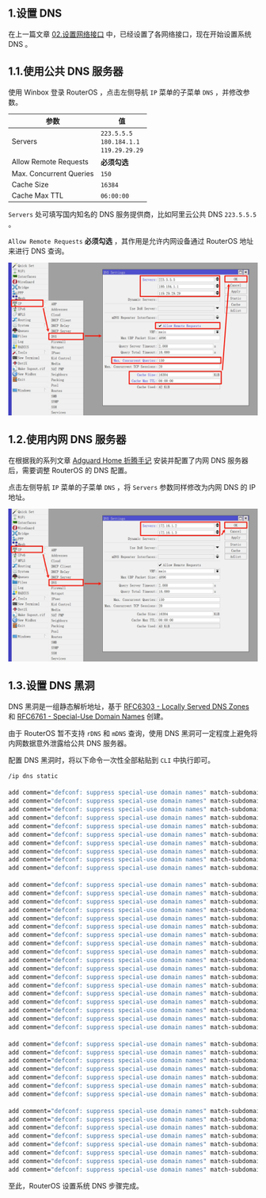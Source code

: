 ## 1.设置 DNS

在上一篇文章 [02.设置网络接口](./02.设置网络接口.md) 中，已经设置了各网络接口，现在开始设置系统 DNS 。  

## 1.1.使用公共 DNS 服务器

使用 Winbox 登录 RouterOS ，点击左侧导航 `IP` 菜单的子菜单 `DNS` ，并修改参数。  

|参数|值|
|--|--|
|Servers|`223.5.5.5` <br> `180.184.1.1` <br> `119.29.29.29`|
|Allow Remote Requests| **必须勾选** |
|Max. Concurrent Queries|`150`|
|Cache Size|`16384`|
|Cache Max TTL|`06:00:00`|

`Servers` 处可填写国内知名的 DNS 服务提供商，比如阿里云公共 DNS `223.5.5.5` 。  

`Allow Remote Requests`  **必须勾选** ，其作用是允许内网设备通过 RouterOS 地址来进行 DNS 查询。  

![调整RouterOS系统DNS参数](img/p03/modify_system_dns.jpeg)

## 1.2.使用内网 DNS 服务器

在根据我的系列文章 [Adguard Home 折腾手记](https://gitee.com/callmer/adh_toss_notes) 安装并配置了内网 DNS 服务器后，需要调整 RouterOS 的 DNS 配置。  

点击左侧导航 `IP` 菜单的子菜单 `DNS` ，将 `Servers` 参数同样修改为内网 DNS 的 IP 地址。  

![修改RouterOS系统DNS](img/p03/system_dns_modify.jpeg)

## 1.3.设置 DNS 黑洞

DNS 黑洞是一组静态解析地址，基于 [RFC6303 - Locally Served DNS Zones](https://www.rfc-editor.org/rfc/rfc6303) 和 [RFC6761 - Special-Use Domain Names](https://www.rfc-editor.org/rfc/rfc6761.html) 创建。  

由于 RouterOS 暂不支持 `rDNS` 和 `mDNS` 查询，使用 DNS 黑洞可一定程度上避免将内网数据意外泄露给公共 DNS 服务器。  

配置 DNS 黑洞时，将以下命令一次性全部粘贴到 `CLI` 中执行即可。  

```bash
/ip dns static

add comment="defconf: suppress special-use domain names" match-subdomain=yes type=NXDOMAIN name=alt
add comment="defconf: suppress special-use domain names" match-subdomain=yes type=NXDOMAIN name=home.arpa
add comment="defconf: suppress special-use domain names" match-subdomain=yes type=NXDOMAIN name=example
add comment="defconf: suppress special-use domain names" match-subdomain=yes type=NXDOMAIN name=bind
add comment="defconf: suppress special-use domain names" match-subdomain=yes type=NXDOMAIN name=invalid
add comment="defconf: suppress special-use domain names" match-subdomain=yes type=NXDOMAIN name=lan
add comment="defconf: suppress special-use domain names" match-subdomain=yes type=NXDOMAIN name=local
add comment="defconf: suppress special-use domain names" match-subdomain=yes type=NXDOMAIN name=localhost
add comment="defconf: suppress special-use domain names" match-subdomain=yes type=NXDOMAIN name=onion
add comment="defconf: suppress special-use domain names" match-subdomain=yes type=NXDOMAIN name=test

add comment="defconf: suppress special-use domain names" match-subdomain=yes type=NXDOMAIN name=10.in-addr.arpa
add comment="defconf: suppress special-use domain names" match-subdomain=yes type=NXDOMAIN name=16.172.in-addr.arpa
add comment="defconf: suppress special-use domain names" match-subdomain=yes type=NXDOMAIN name=17.172.in-addr.arpa
add comment="defconf: suppress special-use domain names" match-subdomain=yes type=NXDOMAIN name=18.172.in-addr.arpa
add comment="defconf: suppress special-use domain names" match-subdomain=yes type=NXDOMAIN name=19.172.in-addr.arpa
add comment="defconf: suppress special-use domain names" match-subdomain=yes type=NXDOMAIN name=20.172.in-addr.arpa
add comment="defconf: suppress special-use domain names" match-subdomain=yes type=NXDOMAIN name=21.172.in-addr.arpa
add comment="defconf: suppress special-use domain names" match-subdomain=yes type=NXDOMAIN name=22.172.in-addr.arpa
add comment="defconf: suppress special-use domain names" match-subdomain=yes type=NXDOMAIN name=23.172.in-addr.arpa
add comment="defconf: suppress special-use domain names" match-subdomain=yes type=NXDOMAIN name=24.172.in-addr.arpa
add comment="defconf: suppress special-use domain names" match-subdomain=yes type=NXDOMAIN name=25.172.in-addr.arpa
add comment="defconf: suppress special-use domain names" match-subdomain=yes type=NXDOMAIN name=26.172.in-addr.arpa
add comment="defconf: suppress special-use domain names" match-subdomain=yes type=NXDOMAIN name=27.172.in-addr.arpa
add comment="defconf: suppress special-use domain names" match-subdomain=yes type=NXDOMAIN name=28.172.in-addr.arpa
add comment="defconf: suppress special-use domain names" match-subdomain=yes type=NXDOMAIN name=29.172.in-addr.arpa
add comment="defconf: suppress special-use domain names" match-subdomain=yes type=NXDOMAIN name=30.172.in-addr.arpa
add comment="defconf: suppress special-use domain names" match-subdomain=yes type=NXDOMAIN name=31.172.in-addr.arpa
add comment="defconf: suppress special-use domain names" match-subdomain=yes type=NXDOMAIN name=168.192.in-addr.arpa

add comment="defconf: suppress special-use domain names" match-subdomain=yes type=NXDOMAIN name=0.in-addr.arpa
add comment="defconf: suppress special-use domain names" match-subdomain=yes type=NXDOMAIN name=127.in-addr.arpa
add comment="defconf: suppress special-use domain names" match-subdomain=yes type=NXDOMAIN name=254.169.in-addr.arpa
add comment="defconf: suppress special-use domain names" match-subdomain=yes type=NXDOMAIN name=2.0.192.in-addr.arpa
add comment="defconf: suppress special-use domain names" match-subdomain=yes type=NXDOMAIN name=100.51.198.in-addr.arpa
add comment="defconf: suppress special-use domain names" match-subdomain=yes type=NXDOMAIN name=113.0.203.in-addr.arpa
add comment="defconf: suppress special-use domain names" match-subdomain=yes type=NXDOMAIN name=255.255.255.255.in-addr.arpa

add comment="defconf: suppress special-use domain names" match-subdomain=yes type=NXDOMAIN name=0.0.0.0.0.0.0.0.0.0.0.0.0.0.0.0.0.0.0.0.0.0.0.0.0.0.0.0.0.0.0.0.ip6.arpa
add comment="defconf: suppress special-use domain names" match-subdomain=yes type=NXDOMAIN name=1.0.0.0.0.0.0.0.0.0.0.0.0.0.0.0.0.0.0.0.0.0.0.0.0.0.0.0.0.0.0.0.ip6.arpa
add comment="defconf: suppress special-use domain names" match-subdomain=yes type=NXDOMAIN name=d.f.ip6.arpa
add comment="defconf: suppress special-use domain names" match-subdomain=yes type=NXDOMAIN name=8.e.f.ip6.arpa
add comment="defconf: suppress special-use domain names" match-subdomain=yes type=NXDOMAIN name=9.e.f.ip6.arpa
add comment="defconf: suppress special-use domain names" match-subdomain=yes type=NXDOMAIN name=a.e.f.ip6.arpa
add comment="defconf: suppress special-use domain names" match-subdomain=yes type=NXDOMAIN name=b.e.f.ip6.arpa
add comment="defconf: suppress special-use domain names" match-subdomain=yes type=NXDOMAIN name=8.b.d.0.1.0.0.2.ip6.arpa
```

至此，RouterOS 设置系统 DNS 步骤完成。  

